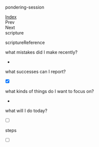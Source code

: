 pondering-session

<div class="nav">
  <div class="index-pondering"> <a href="/Users/dcvezzani/Dropbox/journal/current/20200902-pondering-sessions-index.md">Index</a> </div>
  <div class="prev-pondering"> <span>Prev</span> </div>
  <div class="next-pondering"> <span>Next</span> </div>
</div>

<span class="quote">
scripture
</span>

scriptureReference


what mistakes did I make recently?

- &nbsp;

what successes can I report?

- [x] &nbsp;

what kinds of things do I want to focus on?

- &nbsp;

what will I do today?

- [ ] &nbsp;

steps

- [ ] &nbsp;
